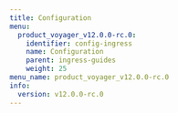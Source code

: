 ```yaml
---
title: Configuration
menu:
  product_voyager_v12.0.0-rc.0:
    identifier: config-ingress
    name: Configuration
    parent: ingress-guides
    weight: 25
menu_name: product_voyager_v12.0.0-rc.0
info:
  version: v12.0.0-rc.0
---
```


